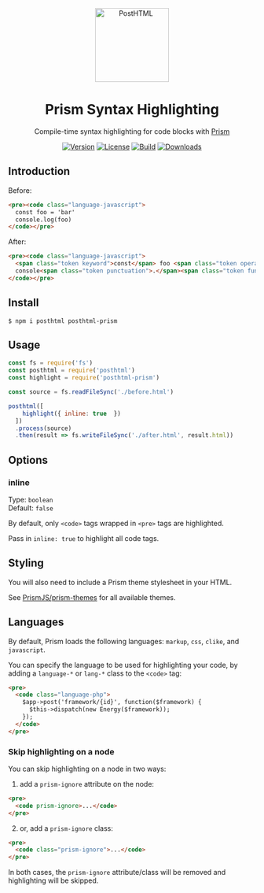<div align="center">
  <img width="150" height="150" title="PostHTML" src="https://posthtml.github.io/posthtml/logo.svg">
  <h1>Prism Syntax Highlighting</h1>

  Compile-time syntax highlighting for code blocks with [Prism](https://prismjs.com/)

  [![Version][npm-version-shield]][npm]
  [![License][license-shield]][license]
  [![Build][github-ci-shield]][github-ci]
  [![Downloads][npm-stats-shield]][npm-stats]
</div>

## Introduction

Before:

```html
<pre><code class="language-javascript">
  const foo = 'bar'
  console.log(foo)
</code></pre>
```

After:

```html
<pre><code class="language-javascript">
  <span class="token keyword">const</span> foo <span class="token operator">=</span> <span class="token string">'bar'</span>
  console<span class="token punctuation">.</span><span class="token function">log</span><span class="token punctuation">(</span>foo<span class="token punctuation">)</span>
</code></pre>
```

## Install

```
$ npm i posthtml posthtml-prism
```

## Usage

```js
const fs = require('fs')
const posthtml = require('posthtml')
const highlight = require('posthtml-prism')

const source = fs.readFileSync('./before.html')

posthtml([
    highlight({ inline: true  })
  ])
  .process(source)
  .then(result => fs.writeFileSync('./after.html', result.html))
```

## Options

### inline 

Type: `boolean`\
Default: `false`

By default, only `<code>` tags wrapped in `<pre>` tags are highlighted. 

Pass in `inline: true` to highlight all code tags.

## Styling

You will also need to include a Prism theme stylesheet in your HTML. 

See [PrismJS/prism-themes](https://github.com/PrismJS/prism-themes) for all available themes.

## Languages

By default, Prism loads the following languages: `markup`, `css`, `clike`, and `javascript`.

You can specify the language to be used for highlighting your code, by adding a `language-*` or `lang-*` class to the `<code>` tag:

```html
<pre>
  <code class="language-php">
    $app->post('framework/{id}', function($framework) {        
      $this->dispatch(new Energy($framework));
    });
  </code>
</pre>
```

### Skip highlighting on a node

You can skip highlighting on a node in two ways:

1. add a `prism-ignore` attribute on the node:
  ```html
  <pre>
    <code prism-ignore>...</code>
  </pre>
  ```

2. or, add a `prism-ignore` class:
  ```html
  <pre>
    <code class="prism-ignore">...</code>
  </pre>
  ```

In both cases, the `prism-ignore` attribute/class will be removed and highlighting will be skipped.

[npm]: https://www.npmjs.com/package/posthtml-prism
[npm-version-shield]: https://img.shields.io/npm/v/posthtml-prism.svg
[npm-stats]: http://npm-stat.com/charts.html?package=posthtml-prism&author=&from=&to=
[npm-stats-shield]: https://img.shields.io/npm/dt/posthtml-prism.svg?maxAge=2592000
[github-ci]: https://github.com/posthtml/posthtml-prism/actions
[github-ci-shield]: https://img.shields.io/github/workflow/status/posthtml/posthtml-prism/Node.js%20CI
[license]: ./license
[license-shield]: https://img.shields.io/npm/l/posthtml-prism.svg
